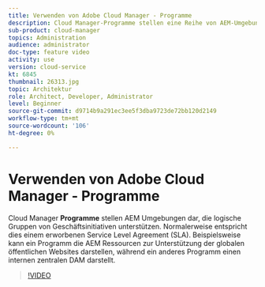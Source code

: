 ```yaml
---
title: Verwenden von Adobe Cloud Manager - Programme
description: Cloud Manager-Programme stellen eine Reihe von AEM-Umgebungen dar, die logische Gruppen von Geschäftsinitiativen unterstützen. Diese entsprechen normalerweise einem erworbenen Service Level Agreement (SLA). Beispielsweise kann ein Programm die AEM Ressourcen zur Unterstützung der globalen öffentlichen Websites darstellen, während ein anderes Programm einen internen zentralen DAM darstellt.
sub-product: cloud-manager
topics: Administration
audience: administrator
doc-type: feature video
activity: use
version: cloud-service
kt: 6845
thumbnail: 26313.jpg
topic: Architektur
role: Architect, Developer, Administrator
level: Beginner
source-git-commit: d9714b9a291ec3ee5f3dba9723de72bb120d2149
workflow-type: tm+mt
source-wordcount: '106'
ht-degree: 0%

---
```



# Verwenden von Adobe Cloud Manager - Programme

Cloud Manager **Programme** stellen AEM Umgebungen dar, die logische Gruppen von Geschäftsinitiativen unterstützen. Normalerweise entspricht dies einem erworbenen Service Level Agreement (SLA). Beispielsweise kann ein Programm die AEM Ressourcen zur Unterstützung der globalen öffentlichen Websites darstellen, während ein anderes Programm einen internen zentralen DAM darstellt.

>[!VIDEO](https://video.tv.adobe.com/v/26313/?quality=12&learn=on&hidetitle=true)
